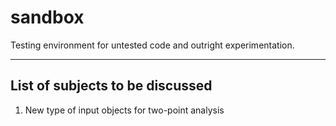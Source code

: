 # sandbox
Testing environment for untested code and outright experimentation.

---------------------------------------------------------------------
## List of subjects to be discussed

1. New type of input objects for two-point analysis